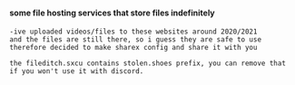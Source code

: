 #### some file hosting services that store files indefinitely

```
-ive uploaded videos/files to these websites around 2020/2021
and the files are still there, so i guess they are safe to use
therefore decided to make sharex config and share it with you

the fileditch.sxcu contains stolen.shoes prefix, you can remove that if you won't use it with discord.
```
